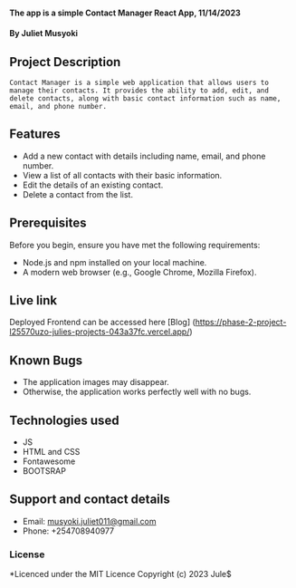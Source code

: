 #### The app is a simple Contact Manager React App, 11/14/2023
#### **By Juliet Musyoki**
## Project Description
    Contact Manager is a simple web application that allows users to manage their contacts. It provides the ability to add, edit, and delete contacts, along with basic contact information such as name, email, and phone number.

## Features

- Add a new contact with details including name, email, and phone number.
- View a list of all contacts with their basic information.
- Edit the details of an existing contact.
- Delete a contact from the list.

## Prerequisites
Before you begin, ensure you have met the following requirements:

- Node.js and npm installed on your local machine.
- A modern web browser (e.g., Google Chrome, Mozilla Firefox).


## Live link
Deployed Frontend can be accessed here [Blog] (https://phase-2-project-l25570uzo-julies-projects-043a37fc.vercel.app/)

## Known Bugs
- The application images may disappear.
- Otherwise, the application works perfectly well with no bugs.

## Technologies used
- JS
- HTML and CSS
- Fontawesome
- BOOTSRAP

## Support and contact details
- Email: musyoki.juliet011@gmail.com
- Phone: +254708940977

### License
*Licenced under the MIT Licence
Copyright (c) 2023 Jule$
